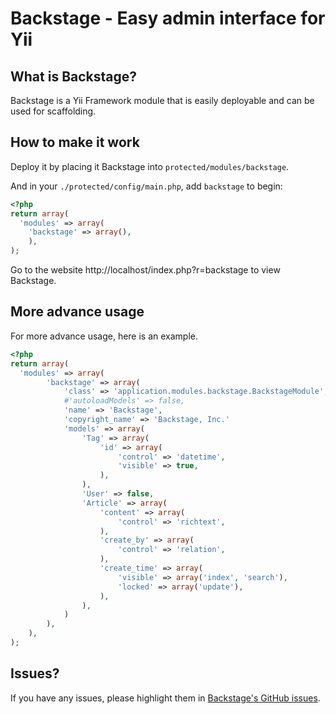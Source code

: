 Backstage - Easy admin interface for Yii
========================================

What is Backstage?
------------------

Backstage is a Yii Framework module that is easily deployable and can be used for scaffolding.


How to make it work
-------------------

Deploy it by placing it Backstage into `protected/modules/backstage`.

And in your `./protected/config/main.php`, add `backstage` to begin:

```php
<?php
return array(
  'modules' => array(
  	'backstage' => array(),
	),
);
```

Go to the website http://localhost/index.php?r=backstage to view Backstage.

More advance usage
------------------

For more advance usage, here is an example.

```php
<?php
return array(
  'modules' => array(
		'backstage' => array(
			'class' => 'application.modules.backstage.BackstageModule',
			#'autoloadModels' => false,
			'name' => 'Backstage',
			'copyright_name' => 'Backstage, Inc.'
			'models' => array(
				'Tag' => array(
					'id' => array(
						'control' => 'datetime',
						'visible' => true,
					),
				),
				'User' => false,
				'Article' => array(
					'content' => array(
						'control' => 'richtext',
					),
					'create_by' => array(
						'control' => 'relation',
					),
					'create_time' => array(
						'visible' => array('index', 'search'),
						'locked' => array('update'),
					),
				),
			)
		),
	),
);
```

Issues?
-------

If you have any issues, please highlight them in [Backstage's GitHub issues](https://github.com/kahwee/backstage/issues).
